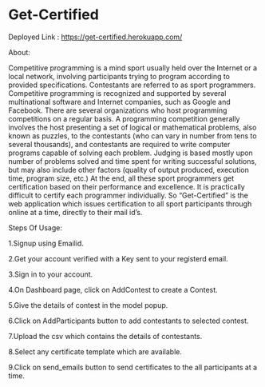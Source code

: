 # Get-Certified

Deployed Link : https://get-certified.herokuapp.com/

About:

Competitive programming is a mind sport usually held over the Internet or a local network, involving participants trying to program according to provided specifications. Contestants are referred to as sport programmers. Competitive programming is recognized and supported by several multinational software and Internet companies, such as Google and Facebook. There are several organizations who host programming competitions on a regular basis. A programming competition generally involves the host presenting a set of logical or mathematical problems, also known as puzzles, to the contestants (who can vary in number from tens to several thousands), and contestants are required to write computer programs capable of solving each problem. Judging is based mostly upon number of problems solved and time spent for writing successful solutions, but may also include other factors (quality of output produced, execution time, program size, etc.) At the end, all these sport programmers get certification based on their performance and excellence. It is practically difficult to certify each programmer individually. So “Get-Certified” is the web application which issues certification to all sport participants through online at a time, directly to their mail id’s.

Steps Of Usage:

1.Signup using Emailid.

2.Get your account verified with a Key sent to your registerd email.

3.Sign in to your account.

4.On Dashboard page, click on AddContest to create a Contest.

5.Give the details of contest in the model popup.

6.Click on AddParticipants button to add contestants to selected contest.

7.Upload the csv which contains the details of contestants.

8.Select any certificate template which are available.

9.Click on send_emails button to send certificates to the all participants at a time.
